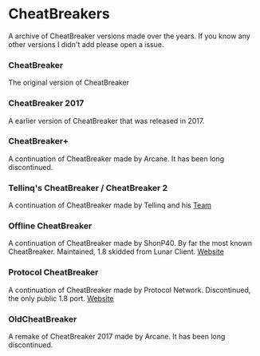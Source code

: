 # CheatBreakers
A archive of CheatBreaker versions made over the years. If you know any other versions I didn't add please open a issue.

### CheatBreaker
The original version of CheatBreaker

### CheatBreaker 2017
A earlier version of CheatBreaker that was released in 2017.

### CheatBreaker+
A continuation of CheatBreaker made by Arcane. It has been long discontinued.

### Tellinq's CheatBreaker / CheatBreaker 2
A continuation of CheatBreaker made by Tellinq and his [Team](aboutcb2.md)

### Offline CheatBreaker
A continuation of CheatBreaker made by ShonP40. By far the most known CheatBreaker. Maintained, 1.8 skidded from Lunar Client. [Website](https://offlinecheatbreaker.com)

### Protocol CheatBreaker
A continuation of CheatBreaker made by Protocol Network. Discontinued, the only public 1.8 port. [Website](https://protocol.rip/client)

### OldCheatBreaker
A remake of CheatBreaker 2017 made by Arcane. It has been long discontinued.
